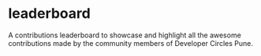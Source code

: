 # leaderboard
A contributions leaderboard to showcase and highlight all the awesome contributions made by the community members of Developer Circles Pune.
